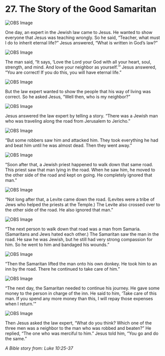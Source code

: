 # 27. The Story of the Good Samaritan

![OBS Image](https://cdn.door43.org/obs/jpg/360px/obs-en-27-01.jpg)

One day, an expert in the Jewish law came to Jesus. He wanted to show everyone that Jesus was teaching wrongly. So he said, “Teacher, what must I do to inherit eternal life?” Jesus answered, “What is written in God’s law?”

![OBS Image](https://cdn.door43.org/obs/jpg/360px/obs-en-27-02.jpg)

The man said, “It says, ‘Love the Lord your God with all your heart, soul, strength, and mind. And love your neighbor as yourself.’” Jesus answered, “You are correct! If you do this, you will have eternal life.”

![OBS Image](https://cdn.door43.org/obs/jpg/360px/obs-en-27-03.jpg)

But the law expert wanted to show the people that his way of living was correct. So he asked Jesus, “Well then, who is my neighbor?”

![OBS Image](https://cdn.door43.org/obs/jpg/360px/obs-en-27-04.jpg)

Jesus answered the law expert by telling a story. “There was a Jewish man who was traveling along the road from Jerusalem to Jericho.”

![OBS Image](https://cdn.door43.org/obs/jpg/360px/obs-en-27-05.jpg)

“But some robbers saw him and attacked him. They took everything he had and beat him until he was almost dead. Then they went away.”

![OBS Image](https://cdn.door43.org/obs/jpg/360px/obs-en-27-06.jpg)

“Soon after that, a Jewish priest happened to walk down that same road. This priest saw that man lying in the road. When he saw him, he moved to the other side of the road and kept on going. He completely ignored that man.”

![OBS Image](https://cdn.door43.org/obs/jpg/360px/obs-en-27-07.jpg)

“Not long after that, a Levite came down the road. (Levites were a tribe of Jews who helped the priests at the Temple.) The Levite also crossed over to the other side of the road. He also ignored that man.”

![OBS Image](https://cdn.door43.org/obs/jpg/360px/obs-en-27-08.jpg)

“The next person to walk down that road was a man from Samaria. (Samaritans and Jews hated each other.) The Samaritan saw the man in the road. He saw he was Jewish, but he still had very strong compassion for him. So he went to him and bandaged his wounds.”

![OBS Image](https://cdn.door43.org/obs/jpg/360px/obs-en-27-09.jpg)

“Then the Samaritan lifted the man onto his own donkey. He took him to an inn by the road. There he continued to take care of him.”

![OBS Image](https://cdn.door43.org/obs/jpg/360px/obs-en-27-10.jpg)

“The next day, the Samaritan needed to continue his journey. He gave some money to the person in charge of the inn. He said to him, ‘Take care of this man. If you spend any more money than this, I will repay those expenses when I return.’”

![OBS Image](https://cdn.door43.org/obs/jpg/360px/obs-en-27-11.jpg)

Then Jesus asked the law expert, “What do you think? Which one of the three men was a neighbor to the man who was robbed and beaten?” He replied, “The one who was merciful to him.” Jesus told him, “You go and do the same.”

_A Bible story from: Luke 10:25-37_
